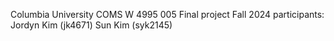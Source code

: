 Columbia University COMS W 4995 005 Final project Fall 2024 
participants: Jordyn Kim (jk4671) Sun Kim (syk2145)